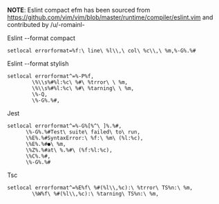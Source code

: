 **NOTE**: Eslint compact efm has been sourced from https://github.com/vim/vim/blob/master/runtime/compiler/eslint.vim and contributed by /u/-romainl-

Eslint --format compact
```vim
setlocal errorformat=%f:\ line\ %l\\,\ col\ %c\\,\ %m,%-G%.%#
```

Eslint --format stylish
```vim
setlocal errorformat^=%-P%f,
		\%\\s%#%l:%c\ %#\ %trror\ \ %m,
		\%\\s%#%l:%c\ %#\ %tarning\ \ %m,
		\%-Q,
		\%-G%.%#,
```

Jest
```vim
setlocal errorformat^=%-G%[%^\ ]%.%#,
      \%-G%.%#Test\ suite\ failed\ to\ run,
      \%E%.%#SyntaxError:\ %f:\ %m\ (%l:%c),
      \%E%.%#●\ %m,
      \%Z%.%#at\ %.%#\ (%f:%l:%c),
      \%C%.%#,
      \%-G%.%#
```

Tsc
```vim
setlocal errorformat^=%E%f\ %#(%l\\,%c):\ %trror\ TS%n:\ %m,
		\%W%f\ %#(%l\\,%c):\ %tarning\ TS%n:\ %m,
```

